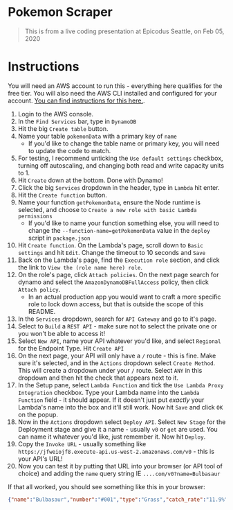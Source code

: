 # Pokemon Scraper

> This is from a live coding presentation at Epicodus Seattle, on Feb 05, 2020

# Instructions

You will need an AWS account to run this - everything here qualifies for the free tier. You will also need the AWS CLI installed and configured for your account. [You can find instructions for this here.](https://aws.amazon.com/cli/).

1. Login to the AWS console.
2. In the `Find Services` bar, type in `DynamoDB`
3. Hit the big `Create table` button.
4. Name your table `pokemonData` with a primary key of `name`
    * If you'd like to change the table name or primary key, you will need to update the code to match.
5. For testing, I recommend unticking the `Use default settings` checkbox, turning off autoscaling, and changing both read and write capacity units to 1.
6. Hit `Create` down at the bottom. Done with Dynamo!
7. Click the big `Services` dropdown in the header, type in `Lambda` hit enter.
8. Hit the `Create function` button.
9. Name your function `getPokemonData`, ensure the Node runtime is selected, and choose to `Create a new role with basic Lambda permissions`
    * If you'd like to name your function something else, you will need to change the `--function-name=getPokemonData` value in the `deploy` script in `package.json`
10. Hit `Create function`. On the Lambda's page, scroll down to `Basic settings` and hit `Edit`. Change the timeout to 10 seconds and `Save` 
11. Back on the Lambda's page, find the `Execution role` section, and click the link to `View the (role name here) role`.
12. On the role's page, click `Attach policies`. On the next page search for dynamo and select the `AmazonDynamoDBFullAccess` policy, then click `Attach policy`.
    * In an actual production app you would want to craft a more specific role to lock down access, but that is outside the scope of this README.
13. In the `Services` dropdown, search for `API Gateway` and go to it's page. 
14. Select to `Build` a `REST API` - make sure not to select the private one or you won't be able to access it!
15. Select `New API`, name your API whatever you'd like, and select `Regional` for the Endpoint Type. Hit `Create API`
16. On the next page, your API will only have a `/` route - this is fine. Make sure it's selected, and in the `Actions` dropdown select `Create Method`. This will create a dropdown under your `/` route. Select `ANY` in this dropdown and then hit the check that appears next to it.
17. In the Setup pane, select `Lambda Function` and tick the `Use Lambda Proxy Integration` checkbox. Type your Lambda name into the `Lambda Function` field - it should appear. If it doesn't just put _exactly_ your Lambda's name into the box and it'll still work. Now hit `Save` and click `OK` on the popup.
18. Now in the `Actions` dropdown select `Deploy API`. Select `New Stage` for the Deployment stage and give it a name - usually `v0` or `get` are used. You can name it whatever you'd like, just remember it. Now hit `Deploy`.
19. Copy the `Invoke URL` - usually something like `https://jfweiojf8.execute-api.us-west-2.amazonaws.com/v0` - this is your API's URL!
20. Now you can test it by putting that URL into your browser (or API tool of choice) and adding the `name` query string IE `....com/v0?name=Bulbasaur`

If that all worked, you should see something like this in your browser:
```json
{"name":"Bulbasaur","number":"#001","type":"Grass","catch_rate":"11.9%"}
```
